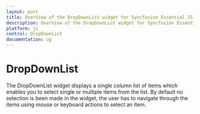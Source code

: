 ```yaml
---
layout: post
title: OverView of the DropDownList widget for Syncfusion Essential JS
description: OverView of the DropDownList widget for Syncfusion Essential JS 
platform: js
control: DropDownList
documentation: ug
---
```

# DropDownList

The DropDownList widget displays a single column list of items which enables you to select single or multiple items from the list. By default no selection is been made in the widget, the user has to navigate through the items using mouse or keyboard actions to select an item.
